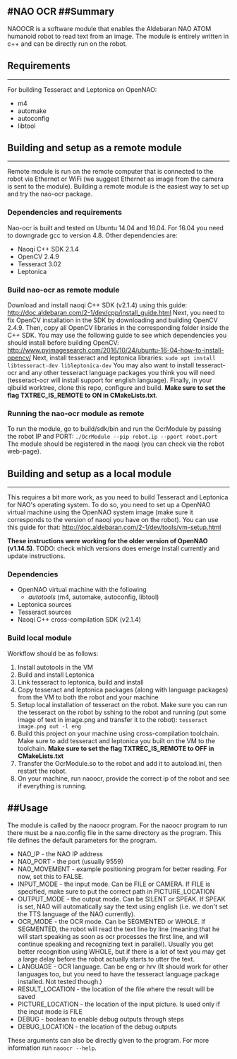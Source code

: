 #NAO OCR
##Summary
---------------
NAOOCR is a software module that enables the Aldebaran NAO ATOM humanoid robot to read text from an image. The module is entirely written in c++ and can be directly run on the robot. 

## Requirements
----------------------
For building Tesseract and Leptonica on OpenNAO:
* m4
* automake
* autoconfig
* libtool


## Building and setup as a remote module
---
Remote module is run on the remote computer that is connected to the robot via Ethernet or WiFi (we suggest Ethernet as image from the camera is sent to the module). 
Building a remote module is the easiest way to set up and try the nao-ocr package. 
### Dependencies and requirements
Nao-ocr is built and tested on Ubuntu 14.04 and 16.04. For 16.04 you need to downgrade gcc to version 4.8. Other dependencies are:

 - Naoqi C++ SDK 2.1.4
 - OpenCV 2.4.9
 - Tesseract 3.02
 - Leptonica

### Build nao-ocr as remote module
Download and install naoqi C++ SDK (v2.1.4) using this guide:
http://doc.aldebaran.com/2-1/dev/cpp/install_guide.html
Next, you need to fix OpenCV installation in the SDK by downloading and building OpenCV 2.4.9.  Then, copy all OpenCV libraries in the corresponding folder inside the C++ SDK. You may use the following guide to see which dependencies you should install before building OpenCV:
http://www.pyimagesearch.com/2016/10/24/ubuntu-16-04-how-to-install-opencv/
Next, install tesseract and leptonica libraries:
`sudo apt install libtesseract-dev libleptonica-dev`
You may also want to install tesseract-ocr and any other tesseract language packages you think you will need (tesseract-ocr will install support for english language).
Finally, in your qibuild worktree, clone this repo, configure and build. **Make sure to set the flag TXTREC_IS_REMOTE to ON in CMakeLists.txt**.
### Running the nao-ocr module as remote
To run the module, go to build/sdk/bin and run the OcrModule by passing the robot IP and PORT:
`./OcrModule --pip robot.ip --pport robot.port`
The module should be registered in the naoqi (you can check via the robot web-page).

## Building and setup as a local module
---
This requires a bit more work, as you need to build Tesseract and Leptonica for NAO's operating system. To do so, you need to set up a OpenNAO virtual machine using the OpenNAO system image (make sure it corresponds to the version of naoqi you have on the robot). You can use this guide for that:
http://doc.aldebaran.com/2-1/dev/tools/vm-setup.html

**These instructions were working for the older version of OpenNAO (v1.14.5)**. TODO: check which versions does emerge install currently and update instructions.

### Dependencies

 - OpenNAO virtual machine with the following
	 -  *autotools* (m4, automake, autoconfig, libtool)
 - Leptonica sources
 - Tesseract sources
 - Naoqi C++ cross-compilation SDK (v2.1.4)

### Build local module
Workflow should be as follows:

 1. Install autotools in the VM
 2. Build and install Leptonica
 3. Link tesseract to leptonica, build and install
 4. Copy tesseract and leptonica packages (along with language packages) from the VM to both the robot and your machine 
 5. Setup local installation of tesseract on the robot. Make sure you can run the tesseract on the robot by sshing to the robot and running (put some image of text in image.png and transfer it to the robot):
 `tesseract image.png out -l eng`
 6. Build this project on your machine using cross-compilation toolchain. Make sure to add tesseract and leptonica you built on the VM to the toolchain. **Make sure to set the flag TXTREC_IS_REMOTE to OFF in CMakeLists.txt**
 7. Transfer the OcrModule.so to the robot and add it to autoload.ini, then restart the robot.
 8. On your machine, run naoocr, provide the correct ip of the robot and see if everything is running.

##Usage
---
The module is called by the naoocr program. For the naoocr program to run there must be a nao.config file in the same directory as the program. This file defines the default parameters for the program.

* NAO_IP - the NAO IP address
* NAO_PORT - the port (usually 9559)
* NAO_MOVEMENT - example positioning program for better reading. For now, set this to FALSE.
* INPUT_MODE - the input mode. Can be FILE or CAMERA. If FILE is specified, make sure to put the correct path in PICTURE_LOCATION
* OUTPUT_MODE - the output mode. Can be SILENT or SPEAK. If SPEAK is set, NAO will automatically say the text using english (i.e. we don't set the TTS language of the NAO currently).
* OCR_MODE - the OCR mode. Can be SEGMENTED or WHOLE. If SEGMENTED, the robot will read the text line by line (meaning that he will start speaking as soon as ocr processes the first line, and will continue speaking and recognizing text in parallel). Usually you get better recognition using WHOLE, but if there is a lot of text you may get a large delay before the robot actually starts to utter the text.
* LANGUAGE - OCR language. Can be eng or hrv (It should work for other languages too, but you need to have the tesseract language package installed. Not tested though.)
* RESULT_LOCATION - the location of the file where the result will be saved
* PICTURE_LOCATION - the location of the input picture. Is used only if the input mode is FILE
* DEBUG - boolean to enable debug outputs through steps
* DEBUG_LOCATION - the location of the debug outputs

These arguments can also be directly given to the program. For more information run `naoocr --help`.
